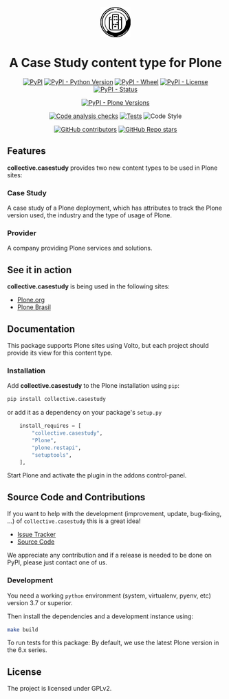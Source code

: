 <div align="center"><img alt="logo" src="https://raw.githubusercontent.com/collective/collective.casestudy/main/docs/icon.svg" width="70" /></div>

<h1 align="center">A Case Study content type for Plone</h1>

<div align="center">

[![PyPI](https://img.shields.io/pypi/v/collective.casestudy)](https://pypi.org/project/collective.casestudy/)
[![PyPI - Python Version](https://img.shields.io/pypi/pyversions/collective.casestudy)](https://pypi.org/project/collective.casestudy/)
[![PyPI - Wheel](https://img.shields.io/pypi/wheel/collective.casestudy)](https://pypi.org/project/collective.casestudy/)
[![PyPI - License](https://img.shields.io/pypi/l/collective.casestudy)](https://pypi.org/project/collective.casestudy/)
[![PyPI - Status](https://img.shields.io/pypi/status/collective.casestudy)](https://pypi.org/project/collective.casestudy/)


[![PyPI - Plone Versions](https://img.shields.io/pypi/frameworkversions/plone/collective.casestudy)](https://pypi.org/project/collective.casestudy/)

[![Code analysis checks](https://github.com/collective/collective.casestudy/actions/workflows/code-analysis.yml/badge.svg)](https://github.com/collective/collective.casestudy/actions/workflows/code-analysis.yml)
[![Tests](https://github.com/collective/collective.casestudy/actions/workflows/tests.yaml/badge.svg)](https://github.com/collective/collective.casestudy/actions/workflows/tests.yaml)
![Code Style](https://img.shields.io/badge/Code%20Style-Black-000000)

[![GitHub contributors](https://img.shields.io/github/contributors/collective/collective.casestudy)](https://github.com/collective/collective.casestudy)
[![GitHub Repo stars](https://img.shields.io/github/stars/collective/collective.casestudy?style=social)](https://github.com/collective/collective.casestudy)

</div>

## Features

**collective.casestudy** provides two new content types to be used in Plone sites:

### Case Study

A case study of a Plone deployment, which has attributes to track the Plone version used, the industry and the type of usage of Plone.

### Provider

A company providing Plone services and solutions.

## See it in action

**collective.casestudy** is being used in the following sites:

* [Plone.org](https://plone.org)
* [Plone Brasil](https://plone.org.br)

## Documentation

This package supports Plone sites using Volto, but each project should provide its view for this content type.


### Installation

Add **collective.casestudy** to the Plone installation using `pip`:

```bash
pip install collective.casestudy
```
or add it as a dependency on your package's `setup.py`

```python
    install_requires = [
        "collective.casestudy",
        "Plone",
        "plone.restapi",
        "setuptools",
    ],
```

Start Plone and activate the plugin in the addons control-panel.


## Source Code and Contributions

If you want to help with the development (improvement, update, bug-fixing, ...) of `collective.casestudy` this is a great idea!

- [Issue Tracker](https://github.com/collective/collective.casestudy/issues)
- [Source Code](https://github.com/collective/collective.casestudy/)


We appreciate any contribution and if a release is needed to be done on PyPI, please just contact one of us.

### Development

You need a working `python` environment (system, virtualenv, pyenv, etc) version 3.7 or superior.

Then install the dependencies and a development instance using:

```bash
make build
```

To run tests for this package:
By default, we use the latest Plone version in the 6.x series.

## License

The project is licensed under GPLv2.
